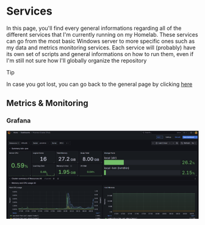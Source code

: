 # Services

In this page, you'll find every general informations regarding all of the different services that I'm currently running on my Homelab. These services can go from the most basic Windows server to more specific ones such as my data and metrics monitoring services. Each service will (probably) have its own set of scripts and general informations on how to run them, even if I'm still not sure how I'll globally organize the repository

>[!TIP]
>In case you got lost, you can go back to the general page by clicking [here](https://github.com/KelyanDev/Homelab)

## Metrics & Monitoring

### Grafana
<img src="images/grafana_dashboard.png" alt="Logo" width="1200"/>


